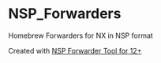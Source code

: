 # NSP_Forwarders
Homebrew Forwarders for NX in NSP format

Created with [NSP Forwarder Tool for 12+](https://gitlab.com/martinpham/NSP-Forwarder)
